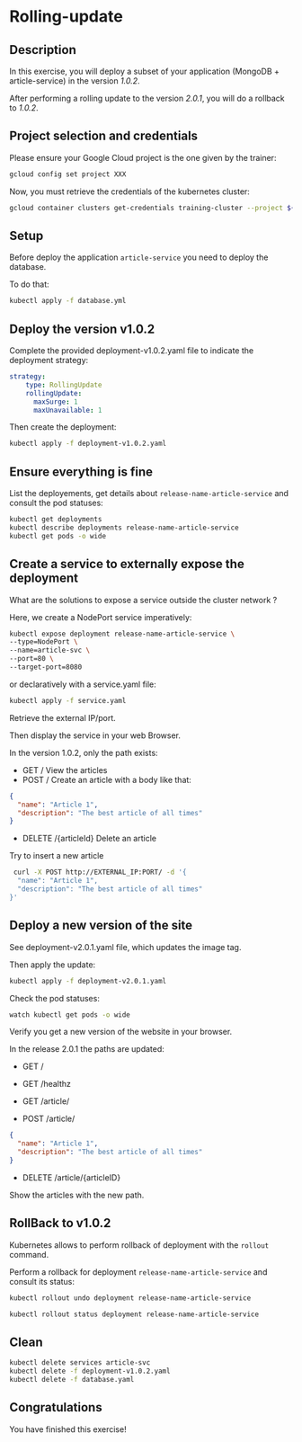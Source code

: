 # Rolling-update

<walkthrough-tutorial-duration duration="20.0"></walkthrough-tutorial-duration>

## Description

In this exercise, you will deploy a subset of your application (MongoDB + article-service) in the version *1.0.2*.

After performing a rolling update to the version *2.0.1*, you will do a rollback to *1.0.2*.

## Project selection and credentials

Please ensure your Google Cloud project is the one given by the trainer:

```sh
gcloud config set project XXX 
```

Now, you must retrieve the credentials of the kubernetes cluster:

```sh
gcloud container clusters get-credentials training-cluster --project ${GOOGLE_CLOUD_PROJECT} --zone europe-west1-b
```

## Setup

Before deploy the application `article-service` you need to deploy the database.

To do that:
```sh
kubectl apply -f database.yml
```


## Deploy the version v1.0.2

Complete the provided <walkthrough-editor-open-file filePath="deployment-v1.0.2.yaml">deployment-v1.0.2.yaml</walkthrough-editor-open-file> file to indicate the deployment strategy:

```yaml
strategy:
    type: RollingUpdate
    rollingUpdate:
      maxSurge: 1
      maxUnavailable: 1
```

Then create the deployment:

```sh
kubectl apply -f deployment-v1.0.2.yaml
```

## Ensure everything is fine

List the deployements, get details about `release-name-article-service` and consult the pod statuses:

```sh
kubectl get deployments
kubectl describe deployments release-name-article-service
kubectl get pods -o wide
```

## Create a service to externally expose the deployment

What are the solutions to expose a service outside the cluster network ?

Here, we create a NodePort service imperatively:

```sh
kubectl expose deployment release-name-article-service \
--type=NodePort \
--name=article-svc \
--port=80 \
--target-port=8080
```

or declaratively with a  <walkthrough-editor-open-file filePath="service.yaml">service.yaml</walkthrough-editor-open-file> file:

```sh
kubectl apply -f service.yaml
```

Retrieve the external IP/port.

Then display the service in your web Browser.

In the version 1.0.2, only the path exists:

* GET / View the articles
* POST / Create an article with a body like that:
```json
{
  "name": "Article 1",
  "description": "The best article of all times"
}
```
* DELETE /{articleId} Delete an article

Try to insert a new article

```bash
 curl -X POST http://EXTERNAL_IP:PORT/ -d '{  
  "name": "Article 1",
  "description": "The best article of all times"
}' 
```

## Deploy a new version of the site

See <walkthrough-editor-open-file filePath="deployment-v2.0.1.yaml">deployment-v2.0.1.yaml</walkthrough-editor-open-file> file, which updates the image tag.

Then apply the update:

```sh
kubectl apply -f deployment-v2.0.1.yaml
```

Check the pod statuses:

```sh
watch kubectl get pods -o wide
```

Verify you get a new version of the website in your browser.

In the release 2.0.1 the paths are updated:

* GET /

* GET /healthz

* GET /article/
* POST /article/
```json
{
  "name": "Article 1",
  "description": "The best article of all times"
}
``````
* DELETE /article/{articleID}


Show the articles with the new path.

## RollBack to v1.0.2

Kubernetes allows to perform rollback of deployment with the `rollout` command.

Perform a rollback for deployment `release-name-article-service` and consult its status:

```sh
kubectl rollout undo deployment release-name-article-service

kubectl rollout status deployment release-name-article-service
```

## Clean

```sh
kubectl delete services article-svc
kubectl delete -f deployment-v1.0.2.yaml
kubectl delete -f database.yaml
```

## Congratulations

You have finished this exercise!

<walkthrough-conclusion-trophy></walkthrough-conclusion-trophy>
